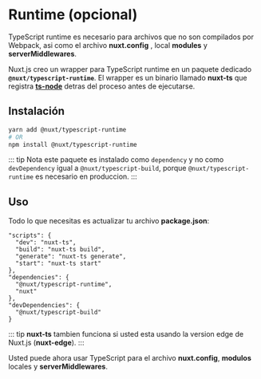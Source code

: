 
# Runtime (opcional)

TypeScript runtime es necesario para archivos que no son compilados por Webpack, asi como el archivo **nuxt.config** , local **modules** y **serverMiddlewares**.

Nuxt.js creo un wrapper para TypeScript runtime en un paquete dedicado **`@nuxt/typescript-runtime`**. El wrapper es un binario llamado **nuxt-ts** que registra [**ts-node**](https://github.com/TypeStrong/ts-node) detras del proceso antes de ejecutarse.

## Instalación

```sh
yarn add @nuxt/typescript-runtime
# OR
npm install @nuxt/typescript-runtime
```

::: tip
Nota este paquete es instalado como `dependency` y no como `devDependency` igual a `@nuxt/typescript-build`, porque `@nuxt/typescript-runtime` es necesario en produccion.
:::

## Uso

Todo lo que necesitas es actualizar tu archivo **package.json**:

```json{2-5}
"scripts": {
  "dev": "nuxt-ts",
  "build": "nuxt-ts build",
  "generate": "nuxt-ts generate",
  "start": "nuxt-ts start"
},
"dependencies": {
  "@nuxt/typescript-runtime",
  "nuxt"
},
"devDependencies": {
  "@nuxt/typescript-build"
}
```

::: tip
**nuxt-ts** tambien funciona si usted esta usando la version edge de Nuxt.js (**nuxt-edge**).
:::

Usted puede ahora usar TypeScript para el archivo **nuxt.config**, **modulos** locales y **serverMiddlewares**.

